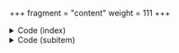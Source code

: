 +++
fragment = "content"
weight = 111
+++

<details>
<summary>Code (index)</summary>

```
+++
fragment = "pricing"
weight = 100
# background = "light"

title = "Pricing fragment"
subtitle = "Can be linked to 3rd party payment services"
#title_align = "left" # Default is center, can be left, right or center
+++

Pricing fragment supports **markdown** as it's subtitle.  
Supports feature listing of different plans and links to a payment service.
```
</details>

<details>
<summary>Code (subitem)</summary>

```
+++
weight = 10
# disabled = true

title = "Starting plan"
subtitle = "starting at"

price = "Free"
# highlight = true

button_text = "Start for free"
button_url = "#"

[[features]]
  text = "**Basic** feature"
  icon = "fas fa-check"

[[features]]
  text = "**Email** support"
  icon = "fas fa-check"
+++
```
</details>

